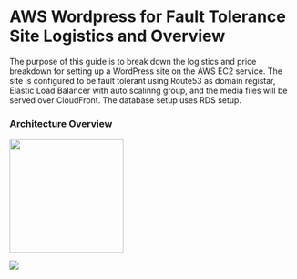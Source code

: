 # AWS Wordpress for Fault Tolerance Site Logistics and Overview  

The purpose of this guide is to break down the logistics and price breakdown for setting up a WordPress site on the AWS EC2 service.  The site is configured to be fault tolerant using Route53 as domain registar,  Elastic Load Balancer with auto scalinng group, and the media files will be served over CloudFront.  The database setup uses RDS setup.  

### Architecture Overview  

<img src="https://camo.githubusercontent.com/278cc5fe248c3e2f0a64eb91875c00d3e17e682a/68747470733a2f2f7332322e706f7374696d672e6f72672f35616a7373636330312f53637265656e5f53686f745f323031365f31315f30385f61745f375f3320202020325f33365f504d2e706e67" style="width: 200px;">  

![](https://camo.githubusercontent.com/278cc5fe248c3e2f0a64eb91875c00d3e17e682a/68747470733a2f2f7332322e706f7374696d672e6f72672f35616a7373636330312f53637265656e5f53686f745f323031365f31315f30385f61745f375f3320202020325f33365f504d2e706e67=150x400)  



